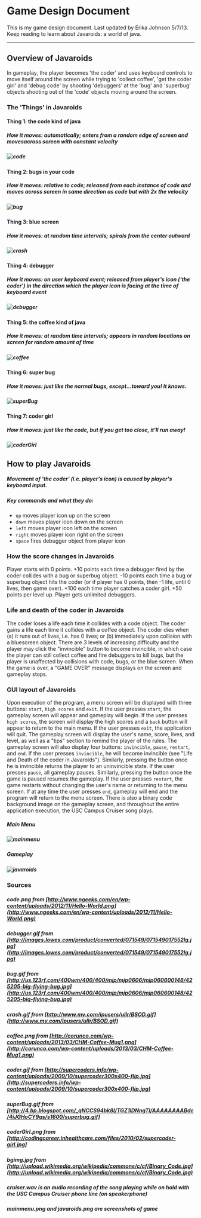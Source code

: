 # Game Design Document
This is my game design document. Last updated by Erika Johnson 5/7/13. Keep reading to learn about Javaroids: a world of java.

----

## Overview of Javaroids
In gameplay, the player becomes 'the coder' and uses keyboard controls to move itself around the screen while trying to 'collect coffee', 'get the coder girl' and 'debug code' by shooting 'debuggers' at the 'bug' and 'superbug' objects shooting out of the 'code' objects moving around the screen.

### The 'Things' in Javaroids

#### Thing 1: the code kind of java
##### How it moves: automatically; enters from a random edge of screen and movesacross screen with constant velocity
##### ![code](/images/code.png)

#### Thing 2: bugs in your code
##### How it moves: relative to code; released from each instance of code and moves across screen in same direction as code but with 2x the velocity
##### ![bug](/images/bug.gif)

#### Thing 3: blue screen
##### How it moves: at random time intervals; spirals from the center outward
##### ![crash](/images/crash.gif)

#### Thing 4: debugger
##### How it moves: on user keyboard event; released from player's icon ('the coder') in the direction which the player icon is facing at the time of keyboard event
##### ![debugger](/images/debugger.gif)

#### Thing 5: the coffee kind of java
##### How it moves: at random time intervals; appears in random locations on screen for random amount of time
##### ![coffee](/images/coffee.png)

#### Thing 6: super bug
##### How it moves: just like the normal bugs, except...toward you! It knows.
##### ![superBug](/images/superBug.gif)

#### Thing 7: coder girl
##### How it moves: just like the code, but if you get too close, it'll run away!
##### ![coderGirl](/images/coderGirl.png)

## How to play Javaroids
##### Movement of 'the coder' (i.e. player's icon) is caused by player's keyboard input.
##### Key commands and what they do:
  + `up` moves player icon up on the screen
  + `down` moves player icon down on the screen
  + `left` moves player icon left on the screen
  + `right` moves player icon right on the screen
  + `space` fires debugger object from player icon

### How the score changes in Javaroids
Player starts with 0 points. +10 points each time a debugger fired by the coder collides with a bug or superbug object. -10 points each time a bug or superbug object hits the coder (or if player has 0 points, then -1 life, until 0 lives, then game over). +100 each time player catches a coder girl. +50 points per level up. Player gets unlimited debuggers.

### Life and death of the coder in Javaroids
The coder loses a life each time it collides with a code object. The coder gains a life each time it collides with a coffee object. The coder dies when (a) it runs out of lives, i.e. has 0 lives; or (b) immediately upon collision with a bluescreen object. There are 3 levels of increasing difficulty and the player may click the "invincible" button to become invincible, in which case the player can still collect coffee and fire debuggers to kill bugs, but the player is unaffected by collisions with code, bugs, or the blue screen. When the game is over, a "GAME OVER" message displays on the screen and gameplay stops.

### GUI layout of Javaroids
Upon execution of the program, a menu screen will be displayed with three buttons: `start`, `high scores` and `exit`. If the user presses `start`, the gameplay screen will appear and gameplay will begin. If the user presses `high scores`, the screen will display the high scores and a `back` button will appear to return to the main menu. If the user presses `exit`, the application will quit. The gameplay screen will display the user's name, score, lives, and level, as well as a "tips" section to remind the player of the rules. The gameplay screen will also display four buttons: `invincible`, `pause`, `restart`, and `end`. If the user presses `invincible`, he will become invincible (see "Life and Death of the coder in Javaroids"). Similarly, pressing the button once he is invincible returns the player to an uninvincible state. If the user presses `pause`, all gameplay pauses. Similarly, pressing the button once the game is paused resumes the gameplay. If the user presses `restart`, the game restarts without changing the user's name or returning to the menu screen. If at any time the user presses `end`, gameplay will end and the program will return to the menu screen. There is also a binary code background image on the gameplay screen, and throughout the entire application execution, the USC Campus Cruiser song plays.
##### Main Menu
##### ![mainmenu](/images/mainmenu.png "Main Menu")
##### Gameplay
##### ![javaroids](/images/javaroids.png "Javaroids Gameplay")

### Sources
##### code.png from [http://www.ngeeks.com/en/wp-content/uploads/2012/11/Hello-World.png](http://www.ngeeks.com/en/wp-content/uploads/2012/11/Hello-World.png)
##### debugger.gif from [http://images.lowes.com/product/converted/071549/071549017552lg.jpg](http://images.lowes.com/product/converted/071549/071549017552lg.jpg)
##### bug.gif from [http://us.123rf.com/400wm/400/400/mjp/mjp0606/mjp060600148/425205-big-flying-bug.jpg](http://us.123rf.com/400wm/400/400/mjp/mjp0606/mjp060600148/425205-big-flying-bug.jpg)
##### crash.gif from [http://www.mv.com/ipusers/ullr/BSOD.gif](http://www.mv.com/ipusers/ullr/BSOD.gif)
##### coffee.png from [http://corunco.com/wp-content/uploads/2013/03/CHM-Coffee-Mug1.png](http://corunco.com/wp-content/uploads/2013/03/CHM-Coffee-Mug1.png)
##### coder.gif from [http://supercoders.info/wp-content/uploads/2009/10/supercoder300x400-flip.jpg](http://supercoders.info/wp-content/uploads/2009/10/supercoder300x400-flip.jpg)
##### superBug.gif from [http://4.bp.blogspot.com/_qNCCS94bk8I/TGZ1IDNngTI/AAAAAAAABdc/4iJGHoCY9as/s1600/superbug.gif]
##### coderGirl.png from [http://codingcareer.inhealthcare.com/files/2010/02/supercoder-girl.jpg]
##### bgimg.jpg from [http://upload.wikimedia.org/wikipedia/commons/c/cf/Binary_Code.jpg](http://upload.wikimedia.org/wikipedia/commons/c/cf/Binary_Code.jpg)
##### cruiser.wav is an audio recording of the song playing while on hold with the USC Campus Cruiser phone line (on speakerphone)
##### mainmenu.png and javaroids.png are screenshots of game